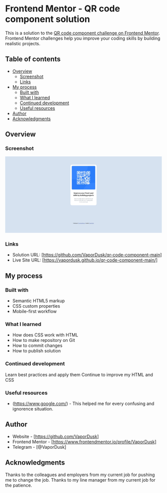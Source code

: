 # Frontend Mentor - QR code component solution

This is a solution to the [QR code component challenge on Frontend Mentor](https://www.frontendmentor.io/challenges/qr-code-component-iux_sIO_H). Frontend Mentor challenges help you improve your coding skills by building realistic projects. 

## Table of contents

- [Overview](#overview)
  - [Screenshot](#screenshot)
  - [Links](#links)
- [My process](#my-process)
  - [Built with](#built-with)
  - [What I learned](#what-i-learned)
  - [Continued development](#continued-development)
  - [Useful resources](#useful-resources)
- [Author](#author)
- [Acknowledgments](#acknowledgments)

## Overview

### Screenshot

![](./screenshot.jpeg)

### Links

- Solution URL: [https://github.com/VaporDusk/qr-code-component-main]
- Live Site URL: [https://vapordusk.github.io/qr-code-component-main/]

## My process

### Built with

- Semantic HTML5 markup
- CSS custom properties
- Mobile-first workflow

### What I learned

- How does CSS work with HTML
- How to make repository on Git
- How to commit changes
- How to publish solution

### Continued development

Learn best practices and apply them
Continue to improve my HTML and CSS

### Useful resources

- (https://www.google.com/) - This helped me for every confusing and ignorence situation.

## Author

- Website - [https://github.com/VaporDusk]
- Frontend Mentor - [https://www.frontendmentor.io/profile/VaporDusk]
- Telegram - [@VaporDusk]

## Acknowledgments

Thanks to the colleagues and employers from my current job for pushing me to change the job.
Thanks to my line manager from my current job for the patience.